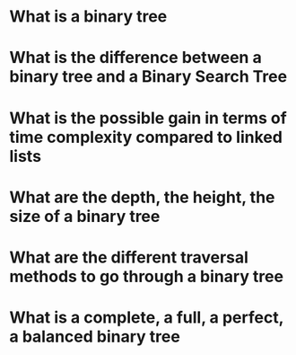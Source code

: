 # What is a binary tree
# What is the difference between a binary tree and a Binary Search Tree
# What is the possible gain in terms of time complexity compared to linked lists
# What are the depth, the height, the size of a binary tree
# What are the different traversal methods to go through a binary tree
# What is a complete, a full, a perfect, a balanced binary tree
